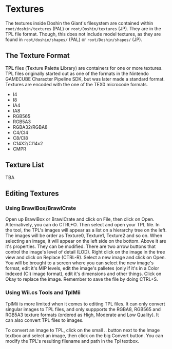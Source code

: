 # Textures
The textures inside Doshin the Giant's filesystem are contained within <code>root/doshin/textures</code> (PAL) or <code>root/Doshin/textures</code> (JP). They are in the TPL file format. Though, this does not include model textures, as they are found in <code>root/doshin/shapes/</code> (PAL) or <code>root/Doshin/shapes/</code> (JP).

## The Texture Format
**TPL** files (**T**exture **P**alette **L**ibrary) are containers for one or more textures. TPL files originally started out as one of the formats in the Nintendo GAMECUBE Character Pipeline SDK, but was later made a standard format. Textures are encoded with the one of the TEX0 microcode formats.

* I4
* I8
* IA4
* IA8
* RGB565
* RGB5A3
* RGBA32/RGBA8
* C4/CI4
* C8/CI8
* C14X2/CI14x2
* CMPR
## Texture List
TBA
## Editing Textures
### Using BrawlBox/BrawlCrate
Open up BrawlBox or BrawlCrate and click on File, then click on Open. Alternatively, you can do CTRL+O. Then select and open your TPL file. In the tool, the TPL's images will appear as a list on a hierarchy tree on the left. The images will be order as Texture0, Texture1, Texture2 and so on. When selecting an image, it will appear on the left side on the bottom. Above it are it's properties. They can be modified. There are two arrow buttons that control the image's level of detail (LOD). Right click on the image in the tree view and click on Replace (CTRL-R). Select a new image and click on Open. You will be brought to a screen where you can select the new image's format, edit it's MIP levels, edit the image's palletes (only if it's in a Color Indexed (CI) image format), edit it's dimensions and other things. Click on Okay to replace the image. Remember to save the file by doing CTRL+S.
### Using Wii.cs Tools and TplMii
TplMii is more limited when it comes to editing TPL files. It can only convert singular images to TPL files, and only suppports the RGBA8, RGB565 and RGB5A3 texture formats (ordered as High, Moderate and Low Quality). It can also convert TPL files to images.

To convert an image to TPL, click on the small .. button next to the Image textbox and select an image, then click on the big Convert button. You can modify the TPL's resulting filename and path in the Tpl textbox.
